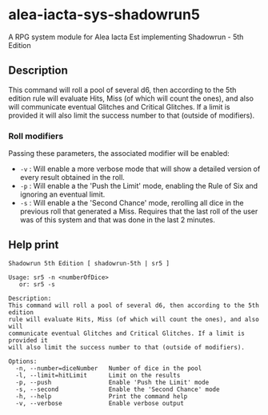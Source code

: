# alea-iacta-sys-shadowrun5
A RPG system module for Alea Iacta Est implementing Shadowrun - 5th Edition

## Description
This command will roll a pool of several d6, then according to the 5th edition rule will evaluate Hits, Miss (of which will count the ones), and also will communicate eventual Glitches and Critical Glitches. If a limit is provided it will also limit the success number to that (outside of modifiers).

### Roll modifiers
Passing these parameters, the associated modifier will be enabled:

* `-v` : Will enable a more verbose mode that will show a detailed version of every result obtained in the roll.
* `-p` : Will enable a the 'Push the Limit' mode, enabling the Rule of Six and ignoring an eventual limit.
* `-s` : Will enable a the 'Second Chance' mode, rerolling all dice in the previous roll that generated a Miss. Requires that the last roll of the user was of this system and that was done in the last 2 minutes.

## Help print
```
Shadowrun 5th Edition [ shadowrun-5th | sr5 ]

Usage: sr5 -n <numberOfDice>
   or: sr5 -s

Description:
This command will roll a pool of several d6, then according to the 5th edition
rule will evaluate Hits, Miss (of which will count the ones), and also will
communicate eventual Glitches and Critical Glitches. If a limit is provided it
will also limit the success number to that (outside of modifiers).

Options:
  -n, --number=diceNumber   Number of dice in the pool
  -l, --limit=hitLimit      Limit on the results
  -p, --push                Enable 'Push the Limit' mode
  -s, --second              Enable the 'Second Chance' mode
  -h, --help                Print the command help
  -v, --verbose             Enable verbose output
```
